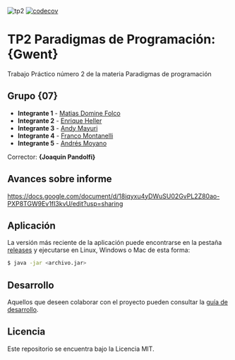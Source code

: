 ![tp2](https://github.com//Paradigmas-TP2-G07/actions/workflows/build.yml/badge.svg)
[![codecov](https://codecov.io/gh/EnriHeller/Paradigmas-TP2-G07/branch/main/graph/badge.svg)](https://codecov.io/gh/EnriHeller/Paradigmas-TP2-G07)

# TP2 Paradigmas de Programación: {Gwent} 

Trabajo Práctico número 2 de la materia Paradigmas de programación

## Grupo {07}

* **Integrante 1** - [Matias Domine Folco](https://github.com/MatiasDFFIUBA)
* **Integrante 2** - [Enrique Heller](https://github.com/integrante2)
* **Integrante 3** - [Andy Mayuri](https://github.com/AndyPinta)
* **Integrante 4** - [Franco Montanelli](https://github.com/francomtn)
* **Integrante 5** - [Andrés Moyano](https://github.com/MegaPZD)

Corrector: **{Joaquin Pandolfi}**

## Avances sobre informe
https://docs.google.com/document/d/18iqyxu4yDWuSU02GvPL2Z80ao-PXP8TGW9Ev1fI3kvU/edit?usp=sharing

## Aplicación

La versión más reciente de la aplicación puede encontrarse en la pestaña [releases](https://github.com/fiuba/algo3_proyecto_base_tp2/releases/latest) y ejecutarse en Linux, Windows o Mac de esta forma:

```bash
$ java -jar <archivo.jar>
```

## Desarrollo

Aquellos que deseen colaborar con el proyecto pueden consultar la [guía de desarrollo](./docs/Desarrollo.md).

## Licencia

Este repositorio se encuentra bajo la Licencia MIT.
